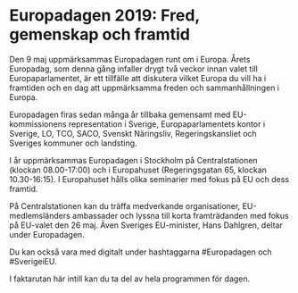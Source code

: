 # Europadagen 2019: Fred, gemenskap och framtid

Den 9 maj uppmärksammas Europadagen runt om i Europa. Årets Europadag, som denna gång infaller drygt två veckor innan valet till Europaparlamentet, är ett tillfälle att diskutera vilket Europa du vill ha i framtiden och en dag att uppmärksamma freden och sammanhållningen i Europa.

Europadagen firas sedan många år tillbaka gemensamt med EU-kommissionens representation i Sverige, Europaparlamentets kontor i Sverige, LO, TCO, SACO, Svenskt Näringsliv, Regeringskansliet och Sveriges kommuner och landsting.

I år uppmärksammas Europadagen i Stockholm på Centralstationen (klockan 08.00-17:00) och i Europahuset (Regeringsgatan 65, klockan 10.30-16:15). I Europahuset hålls olika seminarier med fokus på EU och dess framtid.

På Centralstationen kan du träffa medverkande organisationer, EU-medlemsländers ambassader och lyssna till korta framträdanden med fokus på EU-valet den 26 maj. Även Sveriges EU-minister, Hans Dahlgren, deltar under Europadagen.

Du kan också vara med digitalt under hashtaggarna #Europadagen och #SverigeiEU.

I faktarutan här intill kan du ta del av hela programmen för dagen.
